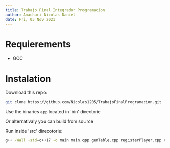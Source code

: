 ```yaml
---
title: Trabajo Final Integrador Programacion
author: Anachuri Nicolas Daniel
date: Fri, 05 Nov 2021
---
```


# Requierements

- GCC

# Instalation

Download this repo:

```bash
git clone https://github.com/Nicolas1205/TrabajoFinalProgramacion.git
```

Use the binaries `app` located in `bin' directorie

Or alternativaly you can build from source

Run inside 'src' direcotorie:

```bash
g++ -Wall -std=c++17 -o main main.cpp genTable.cpp registerPlayer.cpp chosePlayer.cpp sieve.cpp showMenus.cpp play.cpp
```







